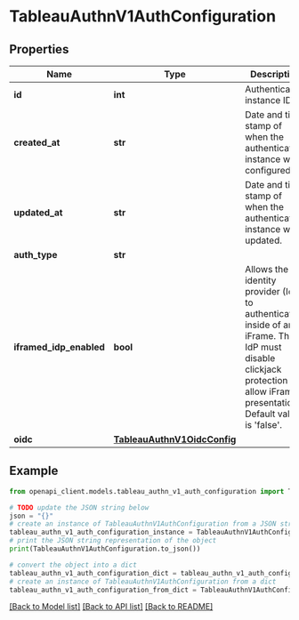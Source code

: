 # TableauAuthnV1AuthConfiguration


## Properties

Name | Type | Description | Notes
------------ | ------------- | ------------- | -------------
**id** | **int** | Authentication instance ID. | [optional] 
**created_at** | **str** | Date and time stamp of when the authentication instance was configured. | [optional] 
**updated_at** | **str** | Date and time stamp of when the authentication instance was updated. | [optional] 
**auth_type** | **str** |  | [optional] 
**iframed_idp_enabled** | **bool** | Allows the identity provider (IdP) to authenticate inside of an iFrame. The IdP must disable clickjack protection to allow iFrame presentation. Default value is &#39;false&#39;. | [optional] 
**oidc** | [**TableauAuthnV1OidcConfig**](TableauAuthnV1OidcConfig.md) |  | [optional] 

## Example

```python
from openapi_client.models.tableau_authn_v1_auth_configuration import TableauAuthnV1AuthConfiguration

# TODO update the JSON string below
json = "{}"
# create an instance of TableauAuthnV1AuthConfiguration from a JSON string
tableau_authn_v1_auth_configuration_instance = TableauAuthnV1AuthConfiguration.from_json(json)
# print the JSON string representation of the object
print(TableauAuthnV1AuthConfiguration.to_json())

# convert the object into a dict
tableau_authn_v1_auth_configuration_dict = tableau_authn_v1_auth_configuration_instance.to_dict()
# create an instance of TableauAuthnV1AuthConfiguration from a dict
tableau_authn_v1_auth_configuration_from_dict = TableauAuthnV1AuthConfiguration.from_dict(tableau_authn_v1_auth_configuration_dict)
```
[[Back to Model list]](../README.md#documentation-for-models) [[Back to API list]](../README.md#documentation-for-api-endpoints) [[Back to README]](../README.md)


